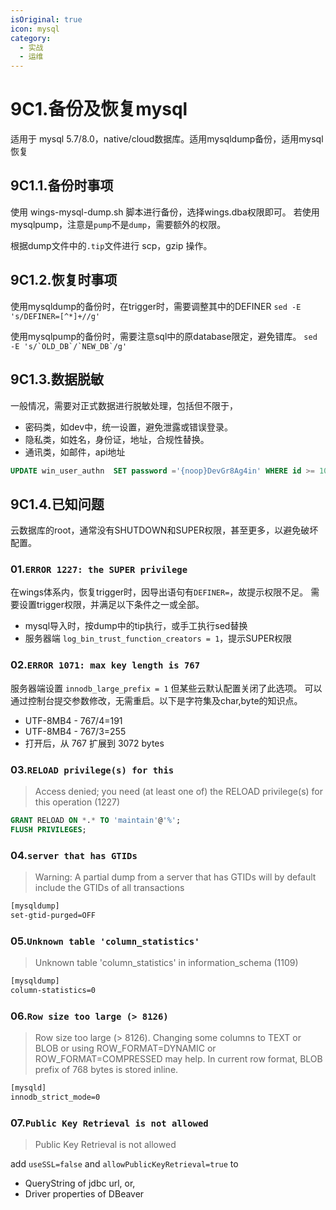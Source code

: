 ```yaml
---
isOriginal: true
icon: mysql
category:
  - 实战
  - 运维
---
```


# 9C1.备份及恢复mysql

适用于 mysql 5.7/8.0，native/cloud数据库。适用mysqldump备份，适用mysql恢复

## 9C1.1.备份时事项

使用 wings-mysql-dump.sh 脚本进行备份，选择wings.dba权限即可。
若使用 mysqlpump，注意是`pump`不是`dump`，需要额外的权限。

根据dump文件中的`.tip`文件进行 scp，gzip 操作。

## 9C1.2.恢复时事项

使用mysqldump的备份时，在trigger时，需要调整其中的DEFINER
`sed -E 's/DEFINER=[^*]+//g'`

使用mysqlpump的备份时，需要注意sql中的原database限定，避免错库。
```sed -E 's/`OLD_DB`/`NEW_DB`/g'```

## 9C1.3.数据脱敏

一般情况，需要对正式数据进行脱敏处理，包括但不限于，

* 密码类，如dev中，统一设置，避免泄露或错误登录。
* 隐私类，如姓名，身份证，地址，合规性替换。
* 通讯类，如邮件，api地址

```sql
UPDATE win_user_authn  SET password ='{noop}DevGr8Ag4in' WHERE id >= 1000;
```

## 9C1.4.已知问题

云数据库的root，通常没有SHUTDOWN和SUPER权限，甚至更多，以避免破坏配置。

### 01.`ERROR 1227: the SUPER privilege`

在wings体系内，恢复trigger时，因导出语句有`DEFINER=`，故提示权限不足。
需要设置trigger权限，并满足以下条件之一或全部。

* mysql导入时，按dump中的tip执行，或手工执行sed替换
* 服务器端 `log_bin_trust_function_creators = 1`，提示SUPER权限

### 02.`ERROR 1071: max key length is 767`

服务器端设置 `innodb_large_prefix = 1` 但某些云默认配置关闭了此选项。
可以通过控制台提交参数修改，无需重启。以下是字符集及char,byte的知识点。

* UTF-8MB4 - 767/4=191
* UTF-8MB4 - 767/3=255
* 打开后，从 767 扩展到 3072 bytes

### 03.`RELOAD privilege(s) for this`

> Access denied; you need (at least one of) the RELOAD privilege(s) for this operation (1227)

```sql
GRANT RELOAD ON *.* TO 'maintain'@'%';
FLUSH PRIVILEGES;
```

### 04.`server that has GTIDs`

> Warning: A partial dump from a server that has GTIDs will by default include the GTIDs of all transactions

```txt
[mysqldump]
set-gtid-purged=OFF
```

### 05.`Unknown table 'column_statistics'`

> Unknown table 'column_statistics' in information_schema (1109)

```txt
[mysqldump]
column-statistics=0
```

### 06.`Row size too large (> 8126)`

> Row size too large (> 8126). Changing some columns to TEXT or BLOB or using ROW_FORMAT=DYNAMIC
> or ROW_FORMAT=COMPRESSED may help. In current row format, BLOB prefix of 768 bytes is stored inline.

```txt
[mysqld]
innodb_strict_mode=0
```

### 07.`Public Key Retrieval is not allowed`

> Public Key Retrieval is not allowed

add `useSSL=false` and `allowPublicKeyRetrieval=true` to

* QueryString of jdbc url, or,
* Driver properties of DBeaver
